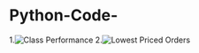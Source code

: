# Python-Code-

1.![Class Performance](https://user-images.githubusercontent.com/103982094/212527053-4cdcfdfa-cb7a-4e6f-988a-c448e0efb652.png)
2.![Lowest Priced Orders](https://user-images.githubusercontent.com/103982094/212527081-52b40fc0-cafe-4e44-9c47-308729e142d4.png)
